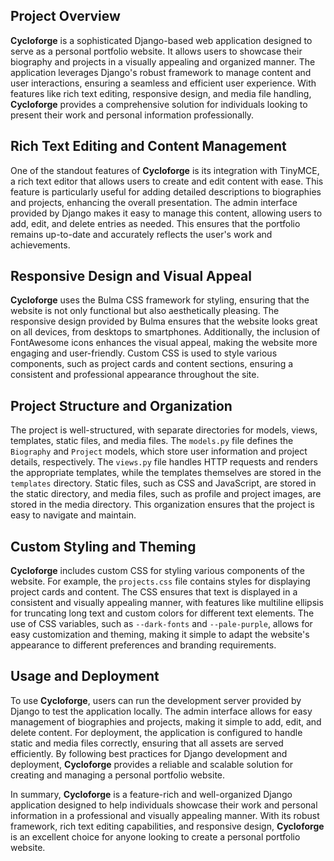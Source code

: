 ## Project Overview

**Cycloforge** is a sophisticated Django-based web application designed to serve as a personal portfolio website. It allows users to showcase their biography and projects in a visually appealing and organized manner. The application leverages Django's robust framework to manage content and user interactions, ensuring a seamless and efficient user experience. With features like rich text editing, responsive design, and media file handling, **Cycloforge** provides a comprehensive solution for individuals looking to present their work and personal information professionally.

## Rich Text Editing and Content Management

One of the standout features of **Cycloforge** is its integration with TinyMCE, a rich text editor that allows users to create and edit content with ease. This feature is particularly useful for adding detailed descriptions to biographies and projects, enhancing the overall presentation. The admin interface provided by Django makes it easy to manage this content, allowing users to add, edit, and delete entries as needed. This ensures that the portfolio remains up-to-date and accurately reflects the user's work and achievements.

## Responsive Design and Visual Appeal

**Cycloforge** uses the Bulma CSS framework for styling, ensuring that the website is not only functional but also aesthetically pleasing. The responsive design provided by Bulma ensures that the website looks great on all devices, from desktops to smartphones. Additionally, the inclusion of FontAwesome icons enhances the visual appeal, making the website more engaging and user-friendly. Custom CSS is used to style various components, such as project cards and content sections, ensuring a consistent and professional appearance throughout the site.

## Project Structure and Organization

The project is well-structured, with separate directories for models, views, templates, static files, and media files. The `models.py` file defines the `Biography` and `Project` models, which store user information and project details, respectively. The `views.py` file handles HTTP requests and renders the appropriate templates, while the templates themselves are stored in the `templates` directory.
Static files, such as CSS and JavaScript, are stored in the static directory, and media files, such as profile and project images, are stored in the media directory. This organization ensures that the project is easy to navigate and maintain.

## Custom Styling and Theming

**Cycloforge** includes custom CSS for styling various components of the website. For example, the `projects.css` file contains styles for displaying project cards and content. The CSS ensures that text is displayed in a consistent and visually appealing manner, with features like multiline ellipsis for truncating long text and custom colors for different text elements. The use of CSS variables, such as `--dark-fonts` and `--pale-purple`, allows for easy customization and theming, making it simple to adapt the website's appearance to different preferences and branding requirements.

## Usage and Deployment

To use **Cycloforge**, users can run the development server provided by Django to test the application locally. The admin interface allows for easy management of biographies and projects, making it simple to add, edit, and delete content. For deployment, the application is configured to handle static and media files correctly, ensuring that all assets are served efficiently. By following best practices for Django development and deployment, **Cycloforge** provides a reliable and scalable solution for creating and managing a personal portfolio website.

In summary, **Cycloforge** is a feature-rich and well-organized Django application designed to help individuals showcase their work and personal information in a professional and visually appealing manner. With its robust framework, rich text editing capabilities, and responsive design, **Cycloforge** is an excellent choice for anyone looking to create a personal portfolio website.
